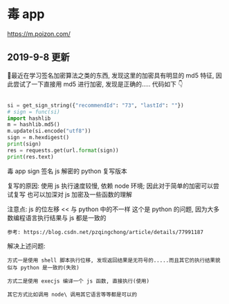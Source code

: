 # 毒 app
https://m.poizon.com/ 


## 2019-9-8 更新

💫最近在学习签名加密算法之类的东西, 发现这里的加密具有明显的 md5 特征, 因此尝试了一下直接用 md5 进行加密, 发现是正确的..... 代码如下 👇

```python 

si = get_sign_string({"recommendId": "73", "lastId": ""})
# sign = func(si)
import hashlib
m = hashlib.md5()
m.update(si.encode("utf8"))
sign = m.hexdigest()
print(sign)
res = requests.get(url.format(sign))
print(res.text)

```

毒 app sign 签名 js 解密的 python 复写版本

复写的原因:
    使用 js 执行速度较慢, 依赖 node 环境; 因此对于简单的加密可以尝试复写
    也可以加深对 js 加密及一些函数的理解

注意点: 
    js 的位左移 << 与 python 中的不一样
    这个是 python 的问题, 因为大多数编程语言执行结果与 js 都是一致的
    
    参考: https://blog.csdn.net/pzqingchong/article/details/77991187

解决上述问题:

    方式一是使用 shell 脚本执行位移, 发现返回结果是无符号的.....而且其它的执行结果貌似与 python 是一致的(失败)

    方式二是使用 execjs 编译一个 js 函数, 直接执行(使用)

    其它方式比如调用 node\ 调用其它语言等等都是可以的
    

